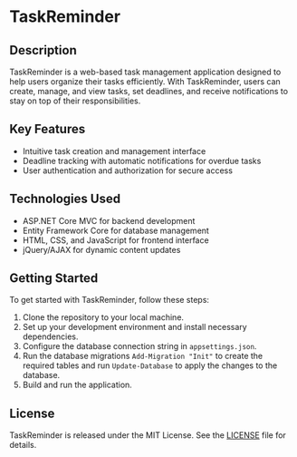 # TaskReminder

## Description

TaskReminder is a web-based task management application designed to help users organize their tasks efficiently. With TaskReminder, users can create, manage, and view tasks, set deadlines, and receive notifications to stay on top of their responsibilities.

## Key Features

- Intuitive task creation and management interface
- Deadline tracking with automatic notifications for overdue tasks
- User authentication and authorization for secure access

## Technologies Used

- ASP.NET Core MVC for backend development
- Entity Framework Core for database management
- HTML, CSS, and JavaScript for frontend interface
- jQuery/AJAX for dynamic content updates

## Getting Started

To get started with TaskReminder, follow these steps:

1. Clone the repository to your local machine.
2. Set up your development environment and install necessary dependencies.
3. Configure the database connection string in `appsettings.json`.
4. Run the database migrations `Add-Migration "Init"` to create the required tables and run `Update-Database` to apply the changes to the database.
5. Build and run the application.

## License

TaskReminder is released under the MIT License. See the [LICENSE](https://github.com/AGXNT1337/taskreminder/blob/main/LICENSE) file for details.
